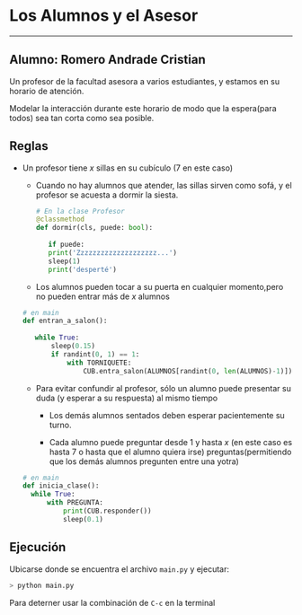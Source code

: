 # Los Alumnos y el Asesor

---
Alumno: Romero Andrade Cristian
---

Un profesor de la facultad asesora a varios estudiantes, y estamos en su horario de atención.

Modelar la interacción durante este horario de modo que la espera(para todos) sea tan corta como sea posible.

## Reglas

 * Un profesor tiene *x* sillas en su cubículo (7 en este caso)
 
   * Cuando no hay alumnos que atender, las sillas sirven como
   sofá, y el profesor se acuesta a dormir la siesta.
	 
	 ```python
	 # En la clase Profesor
	 @classmethod
	 def dormir(cls, puede: bool):
		
		if puede:
		print('Zzzzzzzzzzzzzzzzzzzz...')
		sleep(1)
		print('desperté')
	 ```
	 
   * Los alumnos pueden tocar a su puerta en cualquier momento,pero no pueden entrar más de
   _x_ alumnos
   
   ```python
   # en main
   def entran_a_salon():
	  
	  while True:
          sleep(0.15)
          if randint(0, 1) == 1:
			  with TORNIQUETE:
				  CUB.entra_salon(ALUMNOS[randint(0, len(ALUMNOS)-1)])
   ```
   
   * Para evitar confundir al profesor, sólo un alumno puede presentar su duda
   (y esperar a su respuesta) al mismo tiempo
   
     * Los demás alumnos sentados deben esperar pacientemente su turno.
	 
	 * Cada alumno puede preguntar desde 1 y hasta _x_ (en este caso es hasta 7 o
	 hasta que el alumno quiera irse) preguntas(permitiendo que los demás alumnos pregunten entre una yotra)
   ```python
   # en main
   def inicia_clase():
	 while True:
		 with PREGUNTA:
             print(CUB.responder())
             sleep(0.1)
   ```
   
## Ejecución
 
Ubicarse donde se encuentra el archivo `main.py` y ejecutar:

```zsh
> python main.py
```

Para deterner usar la combinación de `C-c` en la terminal
